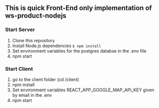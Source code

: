 ## This is quick Front-End only implementation of ws-product-nodejs

### Start Server

1. Clone this repository
2. Install Node.js dependencies `$ npm install`
3. Set environment variables for the postgres databse in the .env file
4. npm start

### Start Client

1. go to the client folder (cd /client)
2. npm install
3. Set environment variables REACT_APP_GOOGLE_MAP_API_KEY given by email in the .env
4. npm start
